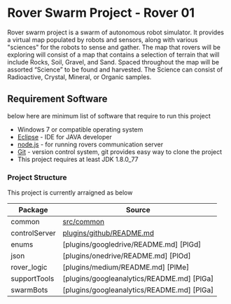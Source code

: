 # Rover Swarm Project - Rover 01

Rover swarm project is a swarm of autonomous robot simulator. It provides a virtual map populated by robots and sensors, along with various "sciences" for the robots to sense and gather.
The map that rovers will be exploring will consist of a map that contains a selection of terrain that will include Rocks, Soil, Gravel, and Sand. Spaced throughout the map will be assorted “Science” to be found and harvested. The Science can consist of Radioactive, Crystal, Mineral, or Organic samples.

## Requirement Software
below here are minimum list of software that require to run this project
* Windows 7 or compatible operating system
* [Eclipse](http://www.eclipse.org/downloads/packages/eclipse-ide-java-developers/keplersr1) - IDE for JAVA developer
* [node.js](https://nodejs.org/en/download/) - for running rovers communication server
* [Git](https://git-scm.com/book/en/v2/Getting-Started-Installing-Git) - version control system, git provides easy way to clone the project
* This project requires at least JDK 1.8.0_77

### Project Structure
This project is currently arraigned as below

| Package | Source |
| ------ | ------ |
| common | [src/common](src/common) |
| controlServer | [plugins/github/README.md](src/common/) |
| enums | [plugins/googledrive/README.md] [PlGd] |
| json | [plugins/onedrive/README.md] [PlOd] |
| rover_logic | [plugins/medium/README.md] [PlMe] |
| supportTools | [plugins/googleanalytics/README.md] [PlGa] |
| swarmBots | [plugins/googleanalytics/README.md] [PlGa] |
